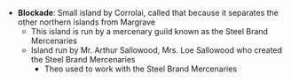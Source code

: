 - **Blockade**: Small island by Corrolai, called that because it separates the other northern islands from Margrave
    - This island is run by a mercenary guild known as the Steel Brand Mercenaries
    - Island run by Mr. Arthur Sallowood, Mrs. Loe Sallowood who created the Steel Brand Mercenaries
        - Theo used to work with the Steel Brand Mercenaries